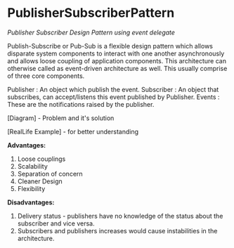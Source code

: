 # PublisherSubscriberPattern
*Publisher Subscriber Design Pattern using event delegate*

Publish-Subscribe or Pub-Sub is a flexible design pattern which allows disparate system components to interact with one another asynchronously and allows loose coupling of application components. This architecture can otherwise called as event-driven architecture as well. This usually comprise of three core components.

Publisher : An object which publish the event.
Subscriber : An object that subscribes, can accept/listens this event published by Publisher.
Events : These are the notifications raised by the publisher.

[Diagram] - Problem and it's solution

[RealLife Example] - for better understanding

**Advantages:**
1. Loose couplings
2. Scalability
3. Separation of concern
4. Cleaner Design
5. Flexibility

**Disadvantages:**
1. Delivery status - publishers have no knowledge of the status about the subscriber and vice versa.
2. Subscribers and publishers increases would cause instabilities in the architecture.
